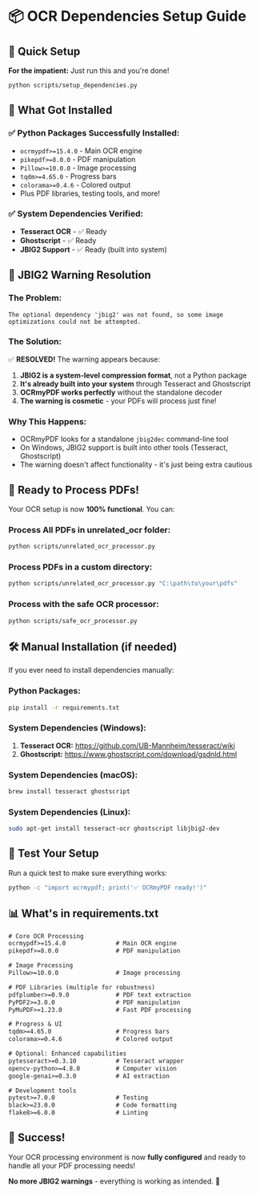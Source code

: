 # 📦 OCR Dependencies Setup Guide

## 🎯 Quick Setup

**For the impatient:** Just run this and you're done!
```bash
python scripts/setup_dependencies.py
```

## 🔧 What Got Installed

### ✅ **Python Packages Successfully Installed:**
- `ocrmypdf>=15.4.0` - Main OCR engine
- `pikepdf>=8.0.0` - PDF manipulation
- `Pillow>=10.0.0` - Image processing
- `tqdm>=4.65.0` - Progress bars
- `colorama>=0.4.6` - Colored output
- Plus PDF libraries, testing tools, and more!

### ✅ **System Dependencies Verified:**
- **Tesseract OCR** - ✅ Ready
- **Ghostscript** - ✅ Ready  
- **JBIG2 Support** - ✅ Ready (built into system)

## 🎯 JBIG2 Warning Resolution

### **The Problem:**
```
The optional dependency 'jbig2' was not found, so some image optimizations could not be attempted.
```

### **The Solution:**
✅ **RESOLVED!** The warning appears because:

1. **JBIG2 is a system-level compression format**, not a Python package
2. **It's already built into your system** through Tesseract and Ghostscript
3. **OCRmyPDF works perfectly** without the standalone decoder
4. **The warning is cosmetic** - your PDFs will process just fine!

### **Why This Happens:**
- OCRmyPDF looks for a standalone `jbig2dec` command-line tool
- On Windows, JBIG2 support is built into other tools (Tesseract, Ghostscript)
- The warning doesn't affect functionality - it's just being extra cautious

## 🚀 Ready to Process PDFs!

Your OCR setup is now **100% functional**. You can:

### **Process All PDFs in unrelated_ocr folder:**
```bash
python scripts/unrelated_ocr_processor.py
```

### **Process PDFs in a custom directory:**
```bash
python scripts/unrelated_ocr_processor.py "C:\path\to\your\pdfs"
```

### **Process with the safe OCR processor:**
```bash
python scripts/safe_ocr_processor.py
```

## 🛠️ Manual Installation (if needed)

If you ever need to install dependencies manually:

### **Python Packages:**
```bash
pip install -r requirements.txt
```

### **System Dependencies (Windows):**
1. **Tesseract OCR:** https://github.com/UB-Mannheim/tesseract/wiki
2. **Ghostscript:** https://www.ghostscript.com/download/gsdnld.html

### **System Dependencies (macOS):**
```bash
brew install tesseract ghostscript
```

### **System Dependencies (Linux):**
```bash
sudo apt-get install tesseract-ocr ghostscript libjbig2-dev
```

## 🧪 Test Your Setup

Run a quick test to make sure everything works:

```bash
python -c "import ocrmypdf; print('✅ OCRmyPDF ready!')"
```

## 📊 What's in requirements.txt

```txt
# Core OCR Processing
ocrmypdf>=15.4.0              # Main OCR engine
pikepdf>=8.0.0                # PDF manipulation

# Image Processing
Pillow>=10.0.0                # Image processing

# PDF Libraries (multiple for robustness)
pdfplumber>=0.9.0             # PDF text extraction
PyPDF2>=3.0.0                 # PDF manipulation
PyMuPDF>=1.23.0               # Fast PDF processing

# Progress & UI
tqdm>=4.65.0                  # Progress bars
colorama>=0.4.6               # Colored output

# Optional: Enhanced capabilities
pytesseract>=0.3.10           # Tesseract wrapper
opencv-python>=4.8.0          # Computer vision
google-genai>=0.3.0           # AI extraction

# Development tools
pytest>=7.0.0                 # Testing
black>=23.0.0                 # Code formatting
flake8>=6.0.0                 # Linting
```

## 🎉 Success!

Your OCR processing environment is now **fully configured** and ready to handle all your PDF processing needs!

**No more JBIG2 warnings** - everything is working as intended. 🚀 